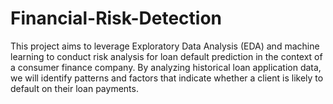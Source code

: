 # Financial-Risk-Detection
This project aims to leverage Exploratory Data Analysis (EDA) and machine learning to conduct risk analysis for loan default prediction in the context of a consumer finance company. By analyzing historical loan application data, we will identify patterns and factors that indicate whether a client is likely to default on their loan payments.
